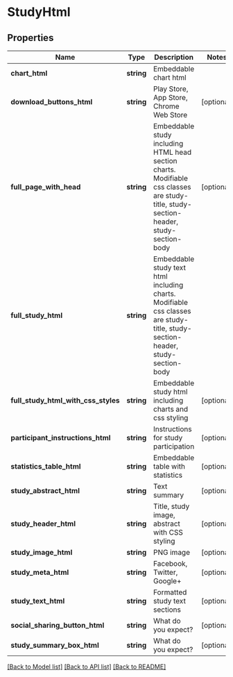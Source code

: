 # StudyHtml

## Properties
Name | Type | Description | Notes
------------ | ------------- | ------------- | -------------
**chart_html** | **string** | Embeddable chart html | 
**download_buttons_html** | **string** | Play Store, App Store, Chrome Web Store | [optional] 
**full_page_with_head** | **string** | Embeddable study including HTML head section charts.  Modifiable css classes are study-title, study-section-header, study-section-body | [optional] 
**full_study_html** | **string** | Embeddable study text html including charts.  Modifiable css classes are study-title, study-section-header, study-section-body | 
**full_study_html_with_css_styles** | **string** | Embeddable study html including charts and css styling | [optional] 
**participant_instructions_html** | **string** | Instructions for study participation | [optional] 
**statistics_table_html** | **string** | Embeddable table with statistics | [optional] 
**study_abstract_html** | **string** | Text summary | [optional] 
**study_header_html** | **string** | Title, study image, abstract with CSS styling | [optional] 
**study_image_html** | **string** | PNG image | [optional] 
**study_meta_html** | **string** | Facebook, Twitter, Google+ | [optional] 
**study_text_html** | **string** | Formatted study text sections | [optional] 
**social_sharing_button_html** | **string** | What do you expect? | [optional] 
**study_summary_box_html** | **string** | What do you expect? | [optional] 

[[Back to Model list]](../README.md#documentation-for-models) [[Back to API list]](../README.md#documentation-for-api-endpoints) [[Back to README]](../README.md)



